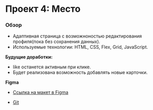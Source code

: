 # Проект 4: Место

### Обзор
* Адаптивная страница с возможноностью редактирования профиля(пока без сохранения данных).
* Используемые технологии: HTML, CSS, Flex, Grid, JavaScript.

**Будущие доработки:** 
* like останется активным при клике.
* Будет реализована возможность добавлять новые карточки.

**Figma**

* [Ссылка на макет в Figma](https://www.figma.com/file/2cn9N9jSkmxD84oJik7xL7/JavaScript.-Sprint-4?node-id=0%3A1)

* [Git](https://egyakgit.github.io/mesto)
